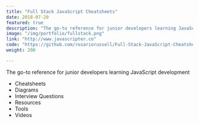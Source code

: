 ```yaml
---
title: "Full Stack JavaScript Cheatsheets"
date: 2018-07-20
featured: true
description: "The go-to reference for junior developers learning JavaScript development"
image: "/img/portfolio/fullstack.png"
link: "http://www.javascripter.co"
code: "https://github.com/rosariorussell/Full-Stack-JavaScript-Cheatsheets"
weight: 200

---
```


The go-to reference for junior developers learning JavaScript development

- Cheatsheets
- Diagrams
- Interview Questions
- Resources
- Tools
- Videos



